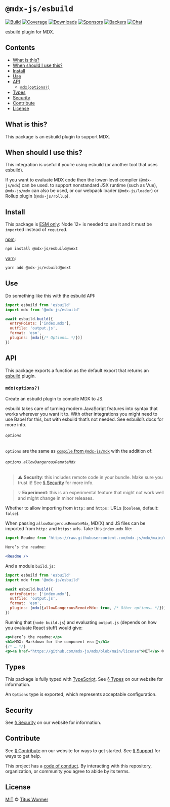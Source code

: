 # `@mdx-js/esbuild`

[![Build][build-badge]][build]
[![Coverage][coverage-badge]][coverage]
[![Downloads][downloads-badge]][downloads]
[![Sponsors][sponsors-badge]][collective]
[![Backers][backers-badge]][collective]
[![Chat][chat-badge]][chat]

esbuild plugin for MDX.

<!-- more -->

## Contents

*   [What is this?](#what-is-this)
*   [When should I use this?](#when-should-i-use-this)
*   [Install](#install)
*   [Use](#use)
*   [API](#api)
    *   [`mdx(options?)`](#mdxoptions)
*   [Types](#types)
*   [Security](#security)
*   [Contribute](#contribute)
*   [License](#license)

## What is this?

This package is an esbuild plugin to support MDX.

## When should I use this?

This integration is useful if you’re using esbuild (or another tool that uses
esbuild).

If you want to evaluate MDX code then the lower-level compiler (`@mdx-js/mdx`)
can be used.
to support nonstandard JSX runtime (such as Vue), `@mdx-js/mdx` can also be
used, or our webpack loader (`@mdx-js/loader`) or Rollup plugin
(`@mdx-js/rollup`).

## Install

This package is [ESM only][esm]:
Node 12+ is needed to use it and it must be `import`ed instead of `require`d.

[npm][]:

```sh
npm install @mdx-js/esbuild@next
```

[yarn][]:

```sh
yarn add @mdx-js/esbuild@next
```

## Use

Do something like this with the esbuild API:

```js
import esbuild from 'esbuild'
import mdx from '@mdx-js/esbuild'

await esbuild.build({
  entryPoints: ['index.mdx'],
  outfile: 'output.js',
  format: 'esm',
  plugins: [mdx({/* Options… */})]
})
```

## API

This package exports a function as the default export that returns an
[esbuild][] plugin.

### `mdx(options?)`

Create an esbuild plugin to compile MDX to JS.

esbuild takes care of turning modern JavaScript features into syntax that works
wherever you want it to.
With other integrations you might need to use Babel for this, but with
esbuild that’s not needed.
See esbuild’s docs for more info.

###### `options`

`options` are the same as
[`compile` from `@mdx-js/mdx`][options]
with the addition of:

###### `options.allowDangerousRemoteMdx`

> ⚠️ **Security**: this includes remote code in your bundle.
> Make sure you trust it!
> See [§ Security][security] for more
> info.

> 💡 **Experiment**: this is an experimental feature that might not work
> well and might change in minor releases.

Whether to allow importing from `http:` and `https:` URLs (`boolean`, default:
`false`).

When passing `allowDangerousRemoteMdx`, MD(X) and JS files can be imported from
`http:` and `https:` urls.
Take this `index.mdx` file:

```jsx
import Readme from 'https://raw.githubusercontent.com/mdx-js/mdx/main/readme.md'

Here’s the readme:

<Readme />
```

And a module `build.js`:

```js
import esbuild from 'esbuild'
import mdx from '@mdx-js/esbuild'

await esbuild.build({
  entryPoints: ['index.mdx'],
  outfile: 'output.js',
  format: 'esm',
  plugins: [mdx({allowDangerousRemoteMdx: true, /* Other options… */})]
})
```

Running that (`node build.js`) and evaluating `output.js` (depends on how you
evaluate React stuff) would give:

```jsx
<p>Here’s the readme:</p>
<h1>MDX: Markdown for the component era 🚀</h1>
{/* … */}
<p><a href="https://github.com/mdx-js/mdx/blob/main/license">MIT</a> © …</p>
```

## Types

This package is fully typed with [TypeScript][].
See [§ Types][types] on our website for information.

An `Options` type is exported, which represents acceptable configuration.

## Security

See [§ Security][security] on our website for information.

## Contribute

See [§ Contribute][contribute] on our website for ways to get started.
See [§ Support][support] for ways to get help.

This project has a [code of conduct][coc].
By interacting with this repository, organization, or community you agree to
abide by its terms.

## License

[MIT][] © [Titus Wormer][author]

[build-badge]: https://github.com/mdx-js/mdx/workflows/main/badge.svg

[build]: https://github.com/mdx-js/mdx/actions

[coverage-badge]: https://img.shields.io/codecov/c/github/mdx-js/mdx/main.svg

[coverage]: https://codecov.io/github/mdx-js/mdx

[downloads-badge]: https://img.shields.io/npm/dm/@mdx-js/esbuild.svg

[downloads]: https://www.npmjs.com/package/@mdx-js/esbuild

[sponsors-badge]: https://opencollective.com/unified/sponsors/badge.svg

[backers-badge]: https://opencollective.com/unified/backers/badge.svg

[collective]: https://opencollective.com/unified

[chat-badge]: https://img.shields.io/badge/chat-discussions-success.svg

[chat]: https://github.com/mdx-js/mdx/discussions

[npm]: https://docs.npmjs.com/cli/install

[yarn]: https://classic.yarnpkg.com/docs/cli/add/

[contribute]: https://mdxjs.com/community/contribute/

[support]: https://mdxjs.com/community/support/

[coc]: https://github.com/mdx-js/.github/blob/main/code-of-conduct.md

[mit]: https://github.com/mdx-js/mdx/blob/main/packages/esbuild/license

[author]: https://wooorm.com

[esbuild]: https://esbuild.github.io

[esm]: https://gist.github.com/sindresorhus/a39789f98801d908bbc7ff3ecc99d99c

[types]: https://mdxjs.com/getting-started/#types

[security]: https://mdxjs.com/getting-started/#security

[options]: https://mdxjs.com/packages/mdx/#compilefile-options

[typescript]: https://www.typescriptlang.org
